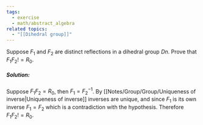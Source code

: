 ```yaml
---
tags:
  - exercise
  - math/abstract_algebra
related topics:
  - "[[Dihedral group]]"
---
```

Suppose $F_1$ and $F_2$ are distinct reflections in a dihedral group $Dn$. Prove that $F_1F_2 != R_0$.
##### Solution:
Suppose $F_1F_2 = R_0$, then $F_1 = F_2^{-1}$. By [[Notes/Group/Group/Uniqueness of inverse|Uniqueness of inverse]] inverses are unique, and since $F_1$ is its own inverse $F_1=F_2$ which is a contradiction with the hypothesis. Therefore $F_1F_2 != R_0$.
